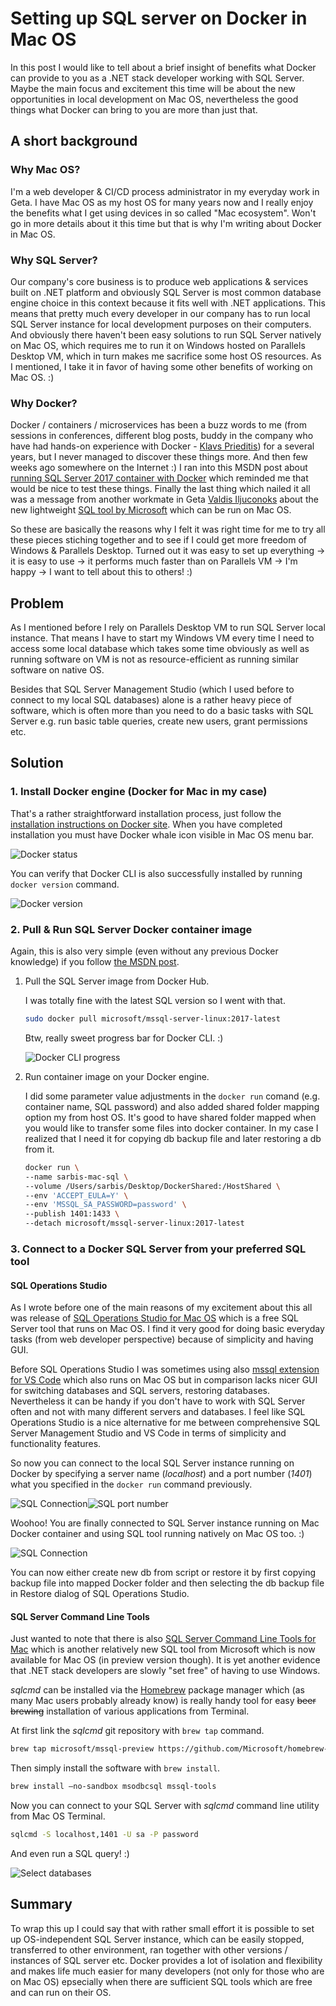 # Setting up SQL server on Docker in Mac OS

In this post I would like to tell about a brief insight of benefits what Docker can provide to you as a .NET stack developer working with SQL Server. Maybe the main focus and excitement this time will be about the new opportunities in local development on Mac OS, nevertheless the good things what Docker can bring to you are more than just that.

## A short background

### Why Mac OS?

I'm a web developer & CI/CD process administrator in my everyday work in Geta. I have Mac OS as my host OS for many years now and I really enjoy the benefits what I get using devices in so called "Mac ecosystem". Won't go in more details about it this time but that is why I'm writing about Docker in Mac OS.

### Why SQL Server?

Our company's core business is to produce web applications & services built on .NET platform and obviously SQL Server is most common database engine choice in this context because it fits well with .NET applications. This means that pretty much every developer in our company has to run local SQL Server instance for local development purposes on their computers. And obviously there haven't been easy solutions to run SQL Server natively on Mac OS, which requires me to run it on Windows hosted on Parallels Desktop VM, which in turn makes me sacrifice some host OS resources. As I mentioned, I take it in favor of having some other benefits of working on Mac OS. :)

### Why Docker?

Docker / containers / microservices has been a buzz words to me (from sessions in conferences, different blog posts, buddy in the company who have had hands-on experience with Docker - [Klavs Prieditis](https://prieditis.lv)) for a several years, but I never managed to discover these things more. And then few weeks ago somewhere on the Internet :) I ran into this MSDN post about [running SQL Server 2017 container with Docker](https://docs.microsoft.com/en-us/sql/linux/quickstart-install-connect-docker) which reminded me that would be nice to test these things. Finally the last thing which nailed it all was a message from another workmate in Geta [Valdis Iljuconoks](https://blog.tech-fellow.net) about the new lightweight [SQL tool by Microsoft](https://github.com/Microsoft/sqlopsstudio) which can be run on Mac OS. 

So these are basically the reasons why I felt it was right time for me to try all these pieces stiching together and to see if I could get more freedom of Windows & Parallels Desktop. Turned out it was easy to set up everything -> it is easy to use -> it performs much faster than on Parallels VM -> I'm happy -> I want to tell about this to others! :)

## Problem 

As I mentioned before I rely on Parallels Desktop VM to run SQL Server local instance. That means I have to start my Windows VM every time I need to access some local database which takes some time obviously as well as running software on VM is not as resource-efficient as running similar software on native OS.

Besides that SQL Server Management Studio (which I used before to connect to my local SQL databases) alone is a rather heavy piece of software, which is often more than you need to do a basic tasks with SQL Server e.g. run basic table queries, create new users, grant permissions etc.

## Solution

### 1. Install Docker engine (Docker for Mac in my case)

That's a rather straightforward installation process, just follow the [installation instructions on Docker site](https://docs.docker.com/docker-for-mac/install/). When you have completed installation you must have Docker whale icon visible in Mac OS menu bar.

![Docker status](Media/DockerMenuBar.png)

You can verify that Docker CLI is also successfully installed by running `docker version` command.

![Docker version](Media/DockerVersion.png)

### 2. Pull & Run SQL Server Docker container image 

Again, this is also very simple (even without any previous Docker knowledge) if you follow [the MSDN post](https://docs.microsoft.com/en-us/sql/linux/quickstart-install-connect-docker). 

1. Pull the SQL Server image from Docker Hub. 
   
   I was totally fine with the latest SQL version so I went with that. 

   ```bash
   sudo docker pull microsoft/mssql-server-linux:2017-latest
   ```
   Btw, really sweet progress bar for Docker CLI. :)

   ![Docker CLI progress](Media/DockerCLILoader.gif)

2. Run container image on your Docker engine.

   I did some parameter value adjustments in the `docker run` comand (e.g. container name, SQL password) and also added shared folder mapping option my from host OS. It's good to have shared folder mapped when you would like to transfer some files into docker container. In my case I realized that I need it for copying db backup file and later restoring a db from it.

   ```bash
   docker run \
   --name sarbis-mac-sql \
   --volume /Users/sarbis/Desktop/DockerShared:/HostShared \
   --env 'ACCEPT_EULA=Y' \
   --env 'MSSQL_SA_PASSWORD=password' \
   --publish 1401:1433 \
   --detach microsoft/mssql-server-linux:2017-latest
   ```

### 3. Connect to a Docker SQL Server from your preferred SQL tool

#### SQL Operations Studio

As I wrote before one of the main reasons of my excitement about this all was release of [SQL Operations Studio for Mac OS](https://docs.microsoft.com/en-us/sql/sql-operations-studio/download) which is a free SQL Server tool that runs on Mac OS. I find it very good for doing basic everyday tasks (from web developer perspective) because of simplicity and having GUI. 

Before SQL Operations Studio I was sometimes using also [mssql extension for VS Code](https://marketplace.visualstudio.com/items?itemName=ms-mssql.mssql) which also runs on Mac OS but in comparison lacks nicer GUI for switching databases and SQL servers, restoring databases. Nevertheless it can be handy if you don't have to work with SQL Server often and not with many different servers and databases. I feel like SQL Operations Studio is a nice alternative for me between comprehensive SQL Server Management Studio and VS Code in terms of simplicity and functionality features.

So now you can connect to the local SQL Server instance running on Docker by specifying a server name (_localhost_) and a port number (_1401_) what you specified in the `docker run` command previously.

![SQL Connection](Media/SQLConnection.png)![SQL port number](Media/SQLPort.png)

Woohoo! You are finally connected to SQL Server instance running on Mac Docker container and using SQL tool running natively on Mac OS too. :)

![SQL Connection](Media/SQLServerStatus.png)

You can now either create new db from script or restore it by first copying backup file into mapped Docker folder and then selecting the db backup file in Restore dialog of SQL Operations Studio.

#### SQL Server Command Line Tools

Just wanted to note that there is also [SQL Server Command Line Tools for Mac](https://blogs.technet.microsoft.com/dataplatforminsider/2017/04/03/sql-server-command-line-tools-for-mac-preview-now-available/) which is another relatively new SQL tool from Microsoft which is now available for Mac OS (in preview version though). It is yet another evidence that .NET stack developers are slowly "set free" of having to use Windows.

_sqlcmd_ can be installed via the [Homebrew](https://brew.sh) package manager which (as many Mac users probably already know) is really handy tool for easy ~~beer brewing~~ installation of various applications from Terminal.

At first link the _sqlcmd_ git repository with `brew tap` command.
```bash
brew tap microsoft/mssql-preview https://github.com/Microsoft/homebrew-mssql-preview`
```

Then simply install the software with `brew install`.
```bash
brew install –no-sandbox msodbcsql mssql-tools
```

Now you can connect to your SQL Server with _sqlcmd_ command line utility from Mac OS Terminal.
```bash
sqlcmd -S localhost,1401 -U sa -P password
```

And even run a SQL query! :)

![Select databases](Media/SelectDatabasesExample.png)

## Summary

To wrap this up I could say that with rather small effort it is possible to set up OS-independent SQL Server instance, which can be easily stopped, transferred to other environment, ran together with other versions / instances of SQL server etc. Docker provides a lot of isolation and flexibility and makes life much easier for many developers (not only for those who are on Mac OS) epsecially when there are sufficient SQL tools which are free and can run on their OS. 